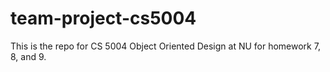 # team-project-cs5004
This is the repo for CS 5004 Object Oriented Design at NU for homework 7, 8, and 9.
